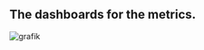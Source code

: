 ## The dashboards for the metrics.

![grafik](https://github.com/sodenthaler/mlops_homework/assets/66388709/57afbe49-bedf-4383-8bf9-1653db111633)
